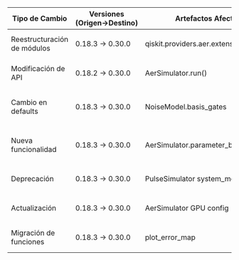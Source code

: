 | Tipo de Cambio | Versiones (Origen→Destino) | Artefactos Afectados | Código Pre-Migración | Código Post-Migración | Dificultad | Impacto SE/QSE | Referencias |
|----------------|---------------------------|----------------------|----------------------|-----------------------|------------|----------------|-------------|
| Reestructuración de módulos | 0.18.3 → 0.30.0 | qiskit.providers.aer.extensions.snapshot | `from qiskit.providers.aer.extensions import Snapshot` | `from qiskit.providers.aer.library import SaveExpectationValue` | Alta | QSE (requiere reimplementación de snapshots) | [Aer 0.9.0 Release Notes](https://github.com/Qiskit/qiskit-aer/releases/tag/0.9.0) |
| Modificación de API | 0.18.2 → 0.30.0 | AerSimulator.run() | `backend.run(circuits, backend_options={...})` | `backend.run(circuits, **run_options)` | Alta | SE (cambio en parámetros fundamentales) | [Aer 0.9.0 Upgrade Notes](https://github.com/Qiskit/qiskit-aer/releases/tag/0.9.0) |
| Cambio en defaults | 0.18.3 → 0.30.0 | NoiseModel.basis_gates | `NoiseModel(basis_gates=["id", "u3", "cx"])` | `NoiseModel(basis_gates=["id", "rz", "sx", "cx"])` | Moderada | QSE (requiere ajuste en modelos de ruido) | [Aer 0.9.0 Upgrade Notes](https://github.com/Qiskit/qiskit-aer/releases/tag/0.9.0) |
| Nueva funcionalidad | 0.18.3 → 0.30.0 | AerSimulator.parameter_binds |  | `backend.run(circuit, parameter_binds=[{theta: [0, 1.57]}])` | Moderada | SE (nuevo paradigma ejecución parametrizada) | [Aer 0.9.0 New Features](https://github.com/Qiskit/qiskit-aer/releases/tag/0.9.0) |
| Deprecación | 0.18.3 → 0.30.0 | PulseSimulator system_model | `backend.run(system_model, circuits)` | `backend.run(circuits)` | Baja | SE (remoción parámetro posicional) | [Aer 0.9.0 Deprecation Notes](https://github.com/Qiskit/qiskit-aer/releases/tag/0.9.0) |
| Actualización | 0.18.3 → 0.30.0 | AerSimulator GPU config | `backend.set_options(method='statevector_gpu')` | `backend.set_options(device='GPU')` | Baja | SE (cambio semántico opciones) | [Aer 0.9.0 Deprecation Notes](https://github.com/Qiskit/qiskit-aer/releases/tag/0.9.0) |
| Migración de funciones | 0.18.3 → 0.30.0 | plot_error_map | `plot_error_map(backend, gate='u2')` | `plot_error_map(backend, gate='sx')` | Nula | SE (actualización visual) | [Terra 0.18.3 Bug Fixes](https://github.com/Qiskit/qiskit-terra/releases/tag/0.18.3) |
